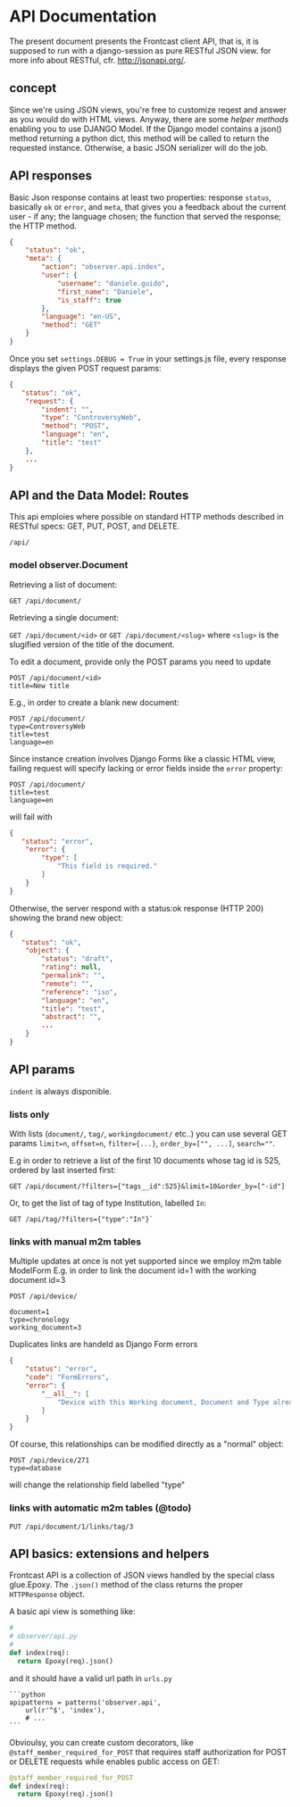 # API Documentation
The present document presents the Frontcast client API, that is, it is supposed to run with a django-session as pure RESTful JSON view. for more info about RESTful, cfr. http://jsonapi.org/. 

## concept
Since we're using JSON views, you're free to customize reqest and answer as you would do with HTML views. Anyway, there are some *helper methods* enabling you to use DJANGO Model. If the Django model contains a json() method returning a python dict, this method will be called to return the requested instance. Otherwise, a basic JSON serializer will do the job.

##  API responses
Basic Json response contains at least two properties: response `status`, basically `ok` or `error`, and `meta`, that gives you a feedback about the current user - if any; the language chosen; the function that served the response; the HTTP method.

```json
{
    "status": "ok", 
    "meta": {
        "action": "observer.api.index", 
        "user": {
            "username": "daniele.guido", 
            "first_name": "Daniele", 
            "is_staff": true
        }, 
        "language": "en-US", 
        "method": "GET"
    }
}
```

Once you set `settings.DEBUG = True` in your settings.js file, every response displays the given POST request params:

```json
{
   "status": "ok",
	"request": {
        "indent": "", 
        "type": "ControversyWeb", 
        "method": "POST", 
        "language": "en", 
        "title": "test"
    }, 
    ...
}
```

##  API and the Data Model: Routes

This api emploies where possible on standard HTTP methods described in RESTful specs: GET, PUT, POST, and DELETE.

`/api/`

### model observer.Document
Retrieving a list of document:

`GET /api/document/`

Retrieving a single document:

`GET /api/document/<id>` or `GET /api/document/<slug>`
where `<slug>` is the slugified version of the title of the document.

To edit a document, provide only the POST params you need to update

```
POST /api/document/<id>
title=New title
```

E.g., in order to create a blank new document:

```
POST /api/document/
type=ControversyWeb
title=test
language=en
```

Since instance creation involves Django Forms like a classic HTML view, failing request will specify lacking or error fields inside the `error` property:

```
POST /api/document/
title=test
language=en
```

will fail with

```json
{
   "status": "error",
	"error": {
        "type": [
            "This field is required."
        ]
    }
}
```

Otherwise, the server respond with a status:ok response (HTTP 200) showing the brand new object:

```json
{
   "status": "ok",
	"object": {
        "status": "draft", 
        "rating": null, 
        "permalink": "", 
        "remote": "", 
        "reference": "iso", 
        "language": "en", 
        "title": "test", 
        "abstract": "", 
        ...
    }
}
```




##  API params
`indent` is always disponible.

### lists only
With lists (`document/`, `tag/`, `workingdocument/` etc..) you can use several GET params
`limit=n`, `offset=n`, `filter={...}`, `order_by=["", ...]`, `search=""`.

E.g in order to retrieve a list of the first 10 documents whose tag id is 525, ordered by last inserted first:

	GET	/api/document/?filters={"tags__id":525}&limit=10&order_by=["-id"]

Or, to get the list of tag of type Institution, labelled `In`:

	GET /api/tag/?filters={"type":"In"}`

### links with manual m2m tables
Multiple updates at once is not yet supported since we employ m2m table ModelForm
E.g. in order to link the document id=1 with the working document id=3
	
	POST /api/device/
	
	document=1
	type=chronology
	working_document=3

Duplicates links are handeld as Django Form errors

``` json
{
    "status": "error", 
    "code": "FormErrors", 
    "error": {
        "__all__": [
            "Device with this Working document, Document and Type already exists."
        ]
    }
}
```

Of course, this relationships can be modified directly as a "normal" object:

	POST /api/device/271
	type=database

will change the relationship field labelled "type"

### links with automatic m2m tables (@todo)

	PUT /api/document/1/links/tag/3


## API basics: extensions and helpers
Frontcast API is a collection of JSON views handled by the special class glue.Epoxy. The `.json()` method of the class returns the proper `HTTPResponse` object.

A basic api view is something like:

```python
#
# observer/api.py
#
def index(req):
  return Epoxy(req).json()
```

and it should have a valid url path in `urls.py`
	
	```python
	apipatterns = patterns('observer.api',
   		url(r'^$', 'index'),
   		# ...
	```

Obvioulsy, you can create custom decorators, like `@staff_member_required_for_POST` that requires staff authorization for POST or DELETE requests while enables public access on GET:

```python
@staff_member_required_for_POST
def index(req):
  return Epoxy(req).json()
```
